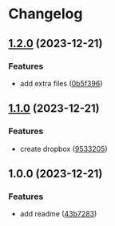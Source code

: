 # Changelog

## [1.2.0](https://github.com/solankiarpan/github-actions-hello/compare/v1.1.0...v1.2.0) (2023-12-21)


### Features

* add extra files ([0b5f396](https://github.com/solankiarpan/github-actions-hello/commit/0b5f396c9a75c6efb8d8ec134154a8939925a15f))

## [1.1.0](https://github.com/solankiarpan/github-actions-hello/compare/v1.0.0...v1.1.0) (2023-12-21)


### Features

* create dropbox ([9533205](https://github.com/solankiarpan/github-actions-hello/commit/953320590e40d165458be9f207d7bedfc68c0cda))

## 1.0.0 (2023-12-21)


### Features

* add readme ([43b7283](https://github.com/solankiarpan/github-actions-hello/commit/43b72831d02f168a8a52cdf548af438219fa2e9b))

